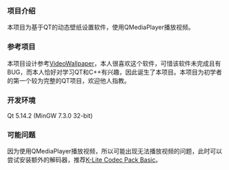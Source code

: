 ### 项目介绍
本项目为基于QT的动态壁纸设置软件，使用QMediaPlayer播放视频。
### 参考项目
本项目设计参考[VideoWallpaper](https://github.com/crablet/VideoWallpaper)，本人很喜欢这个软件，可惜该软件未完成且有BUG，而本人恰好对学习QT和C++有兴趣，因此诞生了本项目。本项目为初学者的第一个较为完整的QT项目，欢迎他人指教。
### 开发环境
Qt 5.14.2 (MinGW 7.3.0 32-bit)
### 可能问题
因为使用QMediaPlayer播放视频，所以可能出现无法播放视频的问题，此时可以尝试安装额外的解码器，推荐[K-Lite Codec Pack Basic](https://codecguide.com/download_k-lite_codec_pack_basic.htm)。
